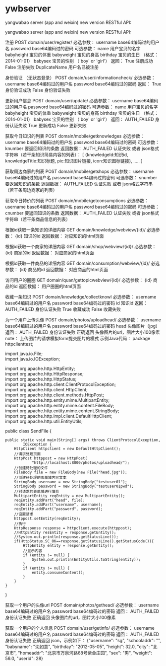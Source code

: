 ywbserver
=========

yangwabao server (app and weixin) new version
RESTful API:

yangwabao server (app and weixin) 
new version RESTful API:

注册 
POST domain/user/register/ 
必选参数： username base64编码过的用户名 password base64编码过的密码 
可选参数： name 用户宝贝的名字 babyheight 宝贝的体重 babyweight 宝贝的身高 birthday 宝贝的生日 （格式：2014-01-01） babysex 宝贝的性别 （'boy' or 'girl'） 
返回： True 注册成功 False 注册失败 DuplicateName 用户名已被注册

身份验证 （无状态登录） 
POST domain/user/informationcheck/ 
必选参数： username base64编码过的用户名 password base64编码过的密码 
返回： True 身份验证成功 False 身份验证失败

更新用户信息 
POST domain/user/update/ 
必选参数： username base64编码过的用户名 password base64编码过的密码 
可选参数： name 用户宝贝的名字 babyheight 宝贝的体重 babyweight 宝贝的身高 birthday 宝贝的生日 （格式：2014-01-01） babysex 宝贝的性别 （'boy' or 'girl'） 返回： AUTH_FAILED 身份认证失败 True 更新成功 False 更新失败


获取今日知识的列表 
POST domain/mobile/getknowledges 
必选参数： username base64编码过的用户名 password base64编码过的密码 
可选参数： knumber 要返回知识的条数 
返回数据： AUTH_FAILED 认证失败 
或者 json格式字符串（若干条知识简易内容的列表）： [ {knowledgeId:知识id, knowledgeTitle:知识标题, pic:知识图片链接, icon:知识图标链接}, ..... ]


获取周边商家的列表 
POST domain/mobile/getshops 
必选参数： username base64编码过的用户名 password base64编码过的密码 
可选参数： snumber 要返回知识的条数 
返回数据： AUTH_FAILED 认证失败 
或者 json格式字符串（若干条周边商家的列表）


获取今日特价的列表 
POST domain/mobile/getconsumptions 
必选参数： username base64编码过的用户名 password base64编码过的密码 
可选参数： cnumber 要返回知识的条数 
返回数据： AUTH_FAILED 认证失败 
或者 json格式字符串（若干条商品信息的列表）


根据id获取一条知识的详细内容 
GET domain/knowledge/webview/{id}/ 
必选参数： {id} 知识的id 
返回数据： 对应知识的html页面

根据id获取一个商家的详细内容 
GET domain/shop/webview/{id}/ 
必选参数： {id} 商家的id 
返回数据： 对应商家的html页面

根据id获取一件商品的详细内容 
GET domain/consumption/webview/{id}/ 
必选参数： {id} 商品的id 
返回数据： 对应商品的html页面

访问用户的圈圈
GET  domain/quan/gettopicwebview/{id}/
必选参数： {id} 商品的id
返回数据： 用户圈圈的html页面

收藏一条知识 
POST domain/knowledge/collectknowl 
必选参数： username base64编码过的用户名 password base64编码过的密码 id 知识id 
返回： AUTH_FAILED 身份认证失败 True 收藏成功 False 收藏失败


为一个用户上传头像 
POST domain/photos/uploadhead/ 
必选参数： 
username base64编码过的用户名 password base64编码过的密码 
head  头像图片（jpg）
返回： 
AUTH_FAILED 身份认证失败 
正确返回 头像图片的url，图片大小100像素
note：
上传图片的请求模拟form提交图片的模式
示例Java代码：
package httpclienttest;

import java.io.File;  
import java.io.IOException;  
  
import org.apache.http.HttpEntity;  
import org.apache.http.HttpResponse;  
import org.apache.http.HttpStatus;  
import org.apache.http.client.ClientProtocolException;  
import org.apache.http.client.HttpClient;  
import org.apache.http.client.methods.HttpPost;  
import org.apache.http.entity.mime.MultipartEntity;  
import org.apache.http.entity.mime.content.FileBody;  
import org.apache.http.entity.mime.content.StringBody;  
import org.apache.http.impl.client.DefaultHttpClient;  
import org.apache.http.util.EntityUtils;  
  
public class SendFile {  
  
    public static void main(String[] args) throws ClientProtocolException,  
            IOException {  
        HttpClient httpclient = new DefaultHttpClient();  
        //请求处理页面  
        HttpPost httppost = new HttpPost(  
                "http://localhost:8000/photos/uploadhead/");  
        //创建待处理的文件  
        FileBody file = new FileBody(new File("head.jpg"));  
        //创建待处理的表单域内容文本  
        StringBody username = new StringBody("testuser01"); 
        StringBody password = new StringBody("testuser01pwd"); 
        //对请求的表单域进行填充  
        MultipartEntity reqEntity = new MultipartEntity();  
        reqEntity.addPart("head", file);  
        reqEntity.addPart("username", username); 
        reqEntity.addPart("password", password);  
        //设置请求  
        httppost.setEntity(reqEntity);  
        //执行  
        HttpResponse response = httpclient.execute(httppost);  
        //HttpEntity resEntity = response.getEntity();  
        //System.out.println(response.getStatusLine());  
        if(HttpStatus.SC_OK==response.getStatusLine().getStatusCode()){  
            HttpEntity entity = response.getEntity();  
            //显示内容  
            if (entity != null) {  
                System.out.println(EntityUtils.toString(entity));  
            }  
            if (entity != null) {  
                entity.consumeContent();  
            }  
        }  
    }  
} 




获取一个用户的头像url
POST domain/photos/gethead/ 
必选参数： 
username base64编码过的用户名 password base64编码过的密码 
返回： 
AUTH_FAILED 身份认证失败 
正确返回 头像图片的url，图片大小100像素

获取一个用户的个人信息
POST domain/user/getinfo/
必选参数： 
username base64编码过的用户名 password base64编码过的密码 
返回： 
AUTH_FAILED 身份认证失败 
正确返回 json，示例如下：
{"username": "sg", "schooladdr": "", "babyname": "沈如意", "birthday": "2012-05-05", "height": 32.0, "city": "北京市", "homeaddr": "北京市万泉河路68号紫金庄园", "sex": "男", "weight": 56.0, "userid": 28}



